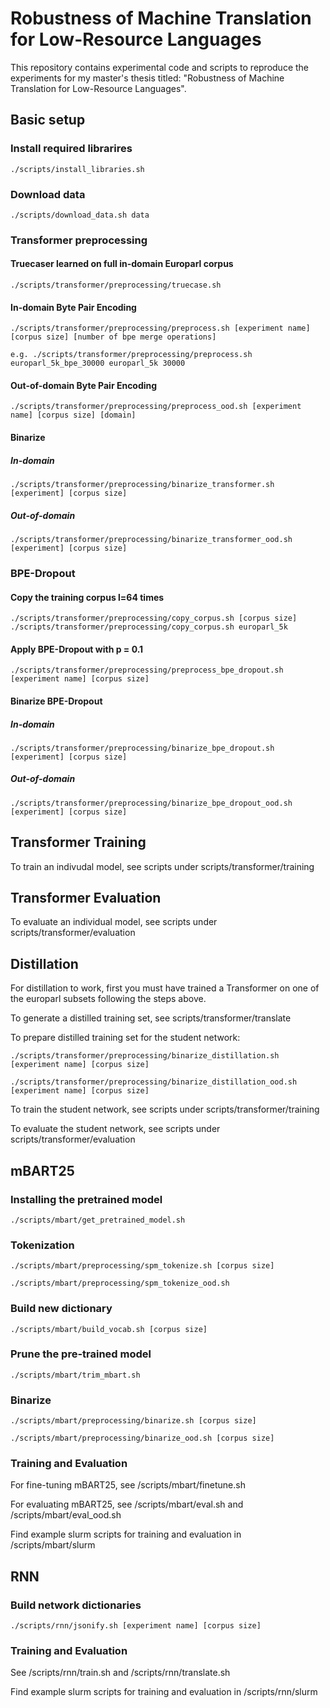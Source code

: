 # Robustness of Machine Translation for Low-Resource Languages 

This repository contains experimental code and scripts to reproduce the experiments for my master's thesis titled: "Robustness of Machine Translation for Low-Resource Languages". 

## Basic setup

### Install required librarires
 
    ./scripts/install_libraries.sh 


### Download data

    ./scripts/download_data.sh data

### Transformer preprocessing

#### Truecaser learned on full in-domain Europarl corpus

    ./scripts/transformer/preprocessing/truecase.sh
    
#### In-domain Byte Pair Encoding

    ./scripts/transformer/preprocessing/preprocess.sh [experiment name] [corpus size] [number of bpe merge operations]
    
    e.g. ./scripts/transformer/preprocessing/preprocess.sh europarl_5k_bpe_30000 europarl_5k 30000

#### Out-of-domain Byte Pair Encoding

    ./scripts/transformer/preprocessing/preprocess_ood.sh [experiment name] [corpus size] [domain]
    
#### Binarize 

##### In-domain

    ./scripts/transformer/preprocessing/binarize_transformer.sh [experiment] [corpus size]
    
##### Out-of-domain

    ./scripts/transformer/preprocessing/binarize_transformer_ood.sh [experiment] [corpus size]

### BPE-Dropout

#### Copy the training corpus l=64 times

    ./scripts/transformer/preprocessing/copy_corpus.sh [corpus size]
    ./scripts/transformer/preprocessing/copy_corpus.sh europarl_5k
    
#### Apply BPE-Dropout with p = 0.1

    ./scripts/transformer/preprocessing/preprocess_bpe_dropout.sh [experiment name] [corpus size]

#### Binarize BPE-Dropout 

##### In-domain
    
    ./scripts/transformer/preprocessing/binarize_bpe_dropout.sh [experiment] [corpus size]

##### Out-of-domain
    
    ./scripts/transformer/preprocessing/binarize_bpe_dropout_ood.sh [experiment] [corpus size]
    
## Transformer Training
To train an indivudal model, see scripts under scripts/transformer/training

## Transformer Evaluation
To evaluate an individual model, see scripts under scripts/transformer/evaluation

## Distillation
For distillation to work, first you must have trained a Transformer on one of the europarl subsets following the steps above.

To generate a distilled training set, see scripts/transformer/translate

To prepare distilled training set for the student network: 

    ./scripts/transformer/preprocessing/binarize_distillation.sh [experiment name] [corpus size]
    
    ./scripts/transformer/preprocessing/binarize_distillation_ood.sh [experiment name] [corpus size]

To train the student network, see scripts under scripts/transformer/training

To evaluate the student network, see scripts under scripts/transformer/evaluation

## mBART25

### Installing the pretrained model

    ./scripts/mbart/get_pretrained_model.sh

### Tokenization

    ./scripts/mbart/preprocessing/spm_tokenize.sh [corpus size]
    
    ./scripts/mbart/preprocessing/spm_tokenize_ood.sh
    
### Build new dictionary 

    ./scripts/mbart/build_vocab.sh [corpus size]

### Prune the pre-trained model

    ./scripts/mbart/trim_mbart.sh

### Binarize

    ./scripts/mbart/preprocessing/binarize.sh [corpus size]
    
    ./scripts/mbart/preprocessing/binarize_ood.sh [corpus size]
    
### Training and Evaluation
For fine-tuning mBART25, see /scripts/mbart/finetune.sh

For evaluating mBART25, see /scripts/mbart/eval.sh and /scripts/mbart/eval_ood.sh

Find example slurm scripts for training and evaluation in /scripts/mbart/slurm

## RNN

### Build network dictionaries

    ./scripts/rnn/jsonify.sh [experiment name] [corpus size]
    
### Training and Evaluation
See /scripts/rnn/train.sh and /scripts/rnn/translate.sh

Find example slurm scripts for training and evaluation in /scripts/rnn/slurm

